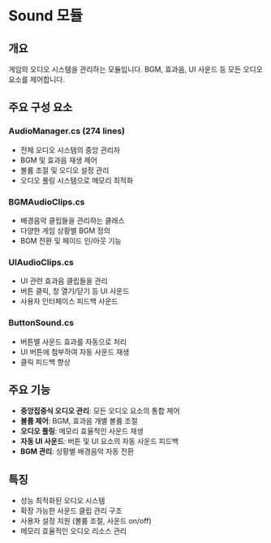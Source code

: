 # Sound 모듈

## 개요

게임의 오디오 시스템을 관리하는 모듈입니다. BGM, 효과음, UI 사운드 등 모든 오디오 요소를 제어합니다.

## 주요 구성 요소

### AudioManager.cs (274 lines)

-   전체 오디오 시스템의 중앙 관리자
-   BGM 및 효과음 재생 제어
-   볼륨 조절 및 오디오 설정 관리
-   오디오 풀링 시스템으로 메모리 최적화

### BGMAudioClips.cs

-   배경음악 클립들을 관리하는 클래스
-   다양한 게임 상황별 BGM 정의
-   BGM 전환 및 페이드 인/아웃 기능

### UIAudioClips.cs

-   UI 관련 효과음 클립들을 관리
-   버튼 클릭, 창 열기/닫기 등 UI 사운드
-   사용자 인터페이스 피드백 사운드

### ButtonSound.cs

-   버튼별 사운드 효과를 자동으로 처리
-   UI 버튼에 첨부하여 자동 사운드 재생
-   클릭 피드백 향상

## 주요 기능

-   **중앙집중식 오디오 관리**: 모든 오디오 요소의 통합 제어
-   **볼륨 제어**: BGM, 효과음 개별 볼륨 조절
-   **오디오 풀링**: 메모리 효율적인 사운드 재생
-   **자동 UI 사운드**: 버튼 및 UI 요소의 자동 사운드 피드백
-   **BGM 관리**: 상황별 배경음악 자동 전환

## 특징

-   성능 최적화된 오디오 시스템
-   확장 가능한 사운드 클립 관리 구조
-   사용자 설정 지원 (볼륨 조절, 사운드 on/off)
-   메모리 효율적인 오디오 리소스 관리
